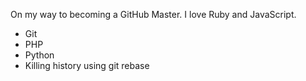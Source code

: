 On my way to becoming a GitHub Master. I love Ruby and JavaScript.
* Git
* PHP
* Python
* Killing history using git rebase

